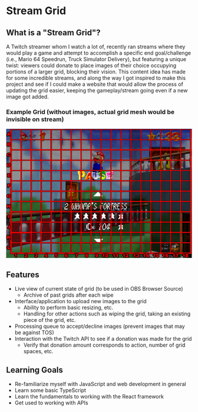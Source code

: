 # Stream Grid

## What is a "Stream Grid"?

A Twitch streamer whom I watch a lot of, recently ran streams where they would play a game and attempt to accomplish a
specific end goal/challenge (i.e., Mario 64 Speedrun, Truck Simulator Delivery), but featuring a unique twist: viewers
could donate to place images of their choice occupying portions of a larger grid,
blocking their vision.
This content idea has made for some incredible streams, and along the way I got inspired to make this project and see if
I could make a website that would allow the process of updating the grid easier, keeping the gameplay/stream going even
if a new image got added.

### Example Grid (without images, actual grid mesh would be invisible on stream) 
![Mario 64 Grid Example Picture](public/mario64_grid.png)

## Features
- Live view of current state of grid (to be used in OBS Browser Source)
  - Archive of past grids after each wipe
- Interface/application to upload new images to the grid
  - Ability to perform basic resizing, etc.
  - Handling for other actions such as wiping the grid, taking an existing piece of the grid, etc.
- Processing queue to accept/decline images (prevent images that may be against TOS)
- Interaction with the Twitch API to see if a donation was made for the grid
  - Verify that donation amount corresponds to action, number of grid spaces, etc.

## Learning Goals
- Re-familiarize myself with JavaScript and web development in general
- Learn some basic TypeScript 
- Learn the fundamentals to working with the React framework
- Get used to working with APIs
